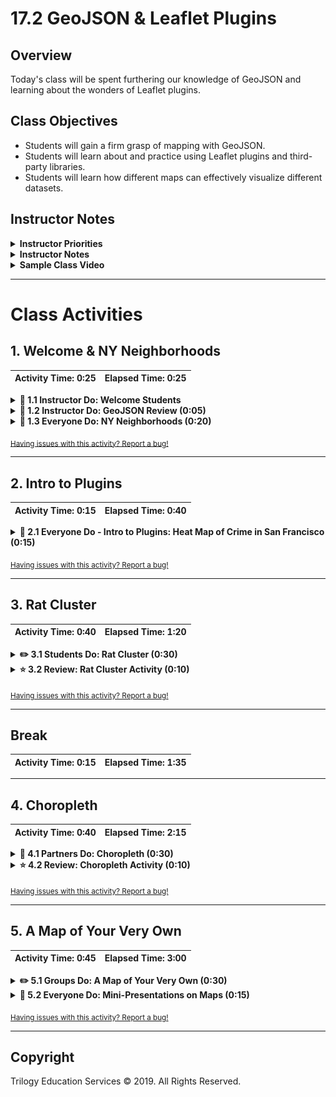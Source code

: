 # 17.2 GeoJSON & Leaflet Plugins

## Overview

Today's class will be spent furthering our knowledge of GeoJSON and learning about the wonders of Leaflet plugins.

## Class Objectives

* Students will gain a firm grasp of mapping with GeoJSON.
* Students will learn about and practice using Leaflet plugins and third-party libraries.
* Students will learn how different maps can effectively visualize different datasets.

## Instructor Notes

<details>
    <summary><strong>Instructor Priorities</strong></summary>

* Students should have a firm grasp on advanced mapping with the GeoJSON format.
* Students should understand how to utilize third-party Leaflet plugins to visualize data.
* Students should be comfortable reading and comprehending software documentation.

</details>

<details>
    <summary><strong>Instructor Notes</strong></summary>

* Today we are going to be doing a lot of different exercises and moving fairly quickly. If you want you can allow students to work in pairs on student exercises.
* The provided code does not include a Mapbox API token, be sure to have your unique token available.
* Make sure to look over the exercises before coming to class!
* Please reference our [Student FAQ](../../../05-Instructor-Resources/README.md#unit-17-geojson-and-leaflet) for answers to questions frequently asked by students of this program. If you have any recommendations for additional questions, feel free to log an issue or a pull request with your desired additions.

</details>

<details>
    <summary><strong>Sample Class Video</strong></summary>

* To view an example class lecture visit (Note video may not reflect latest lesson plan): [Class Video](https://codingbootcamp.hosted.panopto.com/Panopto/Pages/Viewer.aspx?id=360171ef-fec5-46bd-a44f-a874001196f0)

</details>

- - -

# Class Activities

## 1. Welcome & NY Neighborhoods

| Activity Time:       0:25 |  Elapsed Time:      0:25  |
|---------------------------|---------------------------|

<details>
    <summary><strong>📣 1.1 Instructor Do: Welcome Students</strong></summary>

* Open the [slideshow](https://docs.google.com/presentation/d/1yKMtwQXSs743Bcl3WLHoCLnC2IRhJBkdSWfrT6NRrKk/edit?usp=sharing) and use slides 1 and 2 to welcome your students to class and address any lingering questions they may have from last time. Also take this opportunity to give your students an overview of what today's class has in store for them.

* Today we will be continuing our discussion on GeoJSON and learning how to extend the functionality of Leaflet with third-party plugins!

</details>

<details>
    <summary><strong>📣 1.2 Instructor Do: GeoJSON Review (0:05)</strong></summary>

* Open the [slideshow](https://docs.google.com/presentation/d/1yKMtwQXSs743Bcl3WLHoCLnC2IRhJBkdSWfrT6NRrKk/edit?usp=sharing) and use slides 3 - 5 to assist you with this review.

* Also, open up the [earthquake example from last class](http://earthquake.usgs.gov/earthquakes/feed/v1.0/summary/all_hour.geojson)

  * Once again, note that this link show us all of the earthquakes that have transpired during the past hour all across the globe.

  * Reiterate that the GeoJSON contains an array of `features` that contain both geographic data (geometry) and descriptive information (properties). In this case, each earthquake is a feature. In addition to the geographical data of where it occurred, we can also see the time, magnitude, and other sorts of information on each earthquake.

</details>

<details>
    <summary><strong>🎉 1.3 Everyone Do: NY Neighborhoods (0:20)</strong></summary>

* Next we will be diving right into an example that uses some advanced Leaflet/GeoJSON functionality.

* Open the [slideshow](https://docs.google.com/presentation/d/1yKMtwQXSs743Bcl3WLHoCLnC2IRhJBkdSWfrT6NRrKk/edit?usp=sharing) and use slides 6 - 11 to go over this lesson with the class.

* We are going to be building a map of New York City broken down by boroughs and neighborhoods. Students will first make a basic map of the data, and then we will learn to spice it up as a class.

![NY Borough/Neighborhoods Start](Images/Boroughs_Start.png)
(NYC Boroughs & Neighborhoods - Basic)

**NOTE: There are 4 different JavaScript files you will be working with. Simply switch your HTML file to use a different logic.js file to access the different steps.**

* First, we are going to be grabbing our data using D3 like we had during the last class. Our data can be found on NYC community data site: [BetaNYC](http://data.beta.nyc/dataset/pediacities-nyc-neighborhoods).

  * A direct link to the data can be found [here](http://data.beta.nyc//dataset/0ff93d2d-90ba-457c-9f7e-39e47bf2ac5f/resource/35dd04fb-81b3-479b-a074-a27a37888ce7/download/d085e2f8d0b54d4590b1e7d1f35594c1pediacitiesnycneighborhoods.geojson).

  * Note that just like last example, we have an array of features. Each feature is an object that contains properties (in this case neighborhood information) and geometry (where it fits on the map).

* **Note:** If the website is down use the `nyc.geojson` file. To do so run the following steps:

  * Make sure the link to data.beta.nyc in all the `logic.js` files is commented out.

  ```js
  // If data.beta.nyc is down comment out this link
  // var link = "http://data.beta.nyc//dataset/0ff93d2d-90ba-457c-9f7e-39e47bf2ac5f/resource/" +
  // "35dd04fb-81b3-479b-a074-a27a37888ce7/download/d085e2f8d0b54d4590b1e7d1f35594c1pediacitiesnycneighborhoods.geojson";
  ```

  * Make sure the link to the local file is un-commented.

  ```js
  // Uncomment this link local geojson for when data.beta.nyc is down
  var link = "static/data/nyc.geojson";
  ```

  * Run `python -m http.server` in the folder where your `index.html` file is located.

* So now we have our map! It's not terribly descriptive, however, so lets add some custom styling.

  * Open up the logic for the next version of the map in [logic2.js](./Activities/01-Evr_BasicNYCBoroughs/Solved/static/js/logic2.js) and then take a look at the code.

  * Features can be styled just like paths from earlier. We can change their border, fill, color, opacity, etc. We are setting the style by passing in a style object. Take a moment to change the style up a bit.

* There is, however, another way to set the style of a feature, so open up the next version of the map logic in [logic3.js](./Activities/01-Evr_BasicNYCBoroughs/Solved/static/js/logic3.js).

  * In this version, we are passing in a function that can style individual features based on their properties.

  * If we look back at the GeoJSON we can see that each feature has the `borough` property, which can be accessed through `feature.properties.borough`

  * We have written a function that uses a `switch` statement to return a different color based upon the borough that the neighborhood belongs to.

  * Each feature is styled using this function, so all of our boroughs will be color coded!

![NY Borough/Neighborhoods](Images/Boroughs.png)
(NYC Boroughs & Neighborhoods - Completed)

* The last step in completing our map will be to add some interaction. Specifically, we will be adding mouse events using the `onEachFeature` option. You can find the code including this option in [logic4.js](./Activities/01-Evr_BasicNYCBoroughs/Solved/static/js/logic4.js).

  * `onEachFeature` will call the provided function on every feature--essentially looping through all of the neighborhoods. This is useful because we want to bind some mouse events to all of our neighborhoods.

  * First we want to bind a pop-up so that, when we click on a neighborhood, we can see its name and which borough it belongs to.

  * We also have access to a number of events we can subscribe to. We are going to set events to trigger on mouseover, mouseout, and click. On mouseover and mouseout we want to change the opacity of the feature so that it has a nice highlight effect.

  * Our click function calls the `fitBounds()` function on our clicked feature.

* Check with your students to see if there are any questions. Answer them all to the best of your ability before moving on.

</details>

<sub>[Having issues with this activity? Report a bug!](https://bit.ly/2XjYPAD)</sub>

- - -

## 2. Intro to Plugins

| Activity Time:       0:15 |  Elapsed Time:      0:40  |
|---------------------------|---------------------------|

<details>
    <summary><strong>🎉 2.1 Everyone Do - Intro to Plugins: Heat Map of Crime in San Francisco (0:15)</strong></summary>

* Open the [slideshow](https://docs.google.com/presentation/d/1yKMtwQXSs743Bcl3WLHoCLnC2IRhJBkdSWfrT6NRrKk/edit?usp=sharing) and use slides 12 and 13 to live code this activity.

* Leaflet is designed to be a very light-weight and fast library and it only focuses on a core set of features. Through the use of plugins, however, we can give additional functionality to Leaflet.

  * Plugins are third-party libraries that integrate with Leaflet to give it additional features. We can create heat maps, map our data as a function of time, and so much more!

* Point students to the [Leaflet plugins section](http://Leafletjs.com/plugins.html) and let them spend a few minutes looking at the different possibilities plugins can offer.

* Our next activity as a class is going to focus on plotting some basic data with vanilla Leaflet and then adding a third-party plugin to make a really cool (and insightful) map!

  * You can find all of the solved files for this activity in [Solved](./Activities/02-Evr_CrimeHeatmap/Solved), but try to do your best in coding out this activity live.

* In this exercise we will be visualizing historical crime data in SF. All of this information and more is available at [San Francisco's open data site](https://data.sfgov.org/).

  * Our specific dataset can be found [HERE](https://data.sfgov.org/Public-Safety/Police-Department-Incident-Reports-Historical-2003/tmnf-yvry). Send this link out and make sure your class is following along with you!

  * Click `API` and the API endpoint will be revealed.

  * It's worth noting that, although we are using JSON, the data can be exported into other formats, such as CSV and XML. Today, however, we will only be using JSON.

* The next step is to use D3 to grab and then plot this data.

![Crime in San Francisco](Images/Crime_Before.png)
(Crime in San Francisco - Vanilla Markers)

* Now it is time to add in our plugin! For this activity we will be using [Leaflet.Heat](https://github.com/Leaflet/Leaflet.heat) to make a heat map. Send this link to your students, or have them find it on the plugin page.

  * As stated in the documentation, all we have to do to use the Leaflet.heat plugin is download the `Leaflet.heat.js` file and link to it in our project's HTML file.

  * The documentation tells us that we will need to create a new type of layer, a `heatLayer`, and feed it an array of points. It might be a good idea ask the students how to implement this plugin by looking at its repository. Reading and parsing documentation is an important skill for any developer!

  * Instead of adding a marker to the map, we will loop through the data and push it to an array. We will feed that array of points into the `heatLayer`, along with some options, and then add it to the map.

  * In the finished file, we have made some additional changes by modifying the `radius` and `blur` while also upping the record count to 10,000! According to the documentation, what other options could we have modified?

![Heat map of crime in San Francisco](Images/Heatmap.png)
(Heat map of Crime in San Francisco)

* Check with your students to see if there are any questions. Answer them all to the best of your ability before moving on.

</details>

<sub>[Having issues with this activity? Report a bug!](https://bit.ly/2V9Pdpz)</sub>

- - -

## 3. Rat Cluster

| Activity Time:       0:40 |  Elapsed Time:      1:20  |
|---------------------------|---------------------------|

<details>
    <summary><strong>✏️ 3.1 Students Do: Rat Cluster (0:30)</strong></summary>

* Open the [slideshow](https://docs.google.com/presentation/d/1yKMtwQXSs743Bcl3WLHoCLnC2IRhJBkdSWfrT6NRrKk/edit?usp=sharing) and use slides 14 and 15 to present this activity to the class.

* In this next activity, students will be flying solo. They will be taking data from NYC open data website ([NYC Open Data](https://data.cityofnewyork.us/)) and plotting it with the help of a Leaflet plugin. Feel free to let them work in pairs, as this can be a challenging topic.

  * You may also wish to spend a few minutes demonstrating how to build a URL on the NYC Open Data website with desired endpoints.

* **Files:**

  * [Unsolved](./Activities/03-Stu_MarkerClusters/Unsolved)

* **Instructions:**

  * [README](./Activities/03-Stu_MarkerClusters/README.md)

</details>

<details>
    <summary><strong>⭐ 3.2 Review: Rat Cluster Activity (0:10)</strong></summary>

* Open the [slideshow](https://docs.google.com/presentation/d/1yKMtwQXSs743Bcl3WLHoCLnC2IRhJBkdSWfrT6NRrKk/edit?usp=sharing) and use slide 16 while reviewing the activity with the class.

* Send out the [solution files](./Activities/03-Stu_MarkerClusters/Solved) to the class and review the previous activity, making sure to answer any questions that your class may have.

</details>

<sub>[Having issues with this activity? Report a bug!](https://bit.ly/3e6oaUH)</sub>

- - -

## Break

| Activity Time:       0:15 |  Elapsed Time:      1:35  |
|---------------------------|---------------------------|

- - -

## 4. Choropleth

| Activity Time:       0:40 |  Elapsed Time:      2:15  |
|---------------------------|---------------------------|

<details>
    <summary><strong>👥 4.1 Partners Do: Choropleth (0:30)</strong></summary>

* Open the [slideshow](https://docs.google.com/presentation/d/1yKMtwQXSs743Bcl3WLHoCLnC2IRhJBkdSWfrT6NRrKk/edit?usp=sharing) and use slides 18 - 20 to present this activity to the class.

![Median Income Choropleth](Images/Choropleth.png)
(Median Income Choropleth)

* In this activity, the class will be working together with their partners to create a choropleth map that will visualize the median household incomes of LA and surrounding counties.

  * Since we have yet to go over choropleth's as a class, this activity will take place over a series of "steps" and the class will rejoin after each step to review what they have done before moving on.

* **Files:**

  * [Unsolved](./Activities/04-Par_MoneyChoropleth/Unsolved)

* **Instructions:**

  * [README](./Activities/04-Par_MoneyChoropleth/README.md)

</details>

<details>
    <summary><strong>⭐ 4.2 Review: Choropleth Activity (0:10)</strong></summary>

* Open the [slideshow](https://docs.google.com/presentation/d/1yKMtwQXSs743Bcl3WLHoCLnC2IRhJBkdSWfrT6NRrKk/edit?usp=sharing) and use slide 21 while reviewing the activity with the class.

* Send out the [solution](Activities/04-Par_MoneyChoropleth/Solved) to the class and review the previous activity, making sure to answer any questions that your class may have.

  * Make especially certain to go over the creation of the legend.

</details>

<sub>[Having issues with this activity? Report a bug!](https://bit.ly/2VevNQk)</sub>

- - -

## 5. A Map of Your Very Own

| Activity Time:       0:45 |  Elapsed Time:      3:00  |
|---------------------------|---------------------------|

<details>
    <summary><strong>✏️ 5.1 Groups Do: A Map of Your Very Own (0:30)</strong></summary>

* Open the [slideshow](https://docs.google.com/presentation/d/1yKMtwQXSs743Bcl3WLHoCLnC2IRhJBkdSWfrT6NRrKk/edit?usp=sharing) and use slide 22 to present this activity to the class.

* Have students get into small groups. They will create a map of their very own from scratch. They will find a dataset, map it, then use a new plugin to visualize the data in an interesting way.

* Tell them that they will share their map with the class and give a VERY brief presentation on it at the end of the day.

  * The focus of this assignment is on getting a working map, however, so also let them know that the presentations are wholly secondary to making something cool.

</details>

<details>
    <summary><strong>🎉 5.2 Everyone Do: Mini-Presentations on Maps (0:15)</strong></summary>

* Open the [slideshow](https://docs.google.com/presentation/d/1yKMtwQXSs743Bcl3WLHoCLnC2IRhJBkdSWfrT6NRrKk/edit?usp=sharing) and use slide 23 while the class perform their mini-presentations.

* Bring the class back together and then call up groups one at a time to present their newest map to the class. Have them explain how they made the map in basic detail and answer whatever questions that may come up during the presentations.

</details>

<sub>[Having issues with this activity? Report a bug!](https://bit.ly/2yLaqPj)</sub>

- - -

## Copyright

Trilogy Education Services © 2019. All Rights Reserved.
